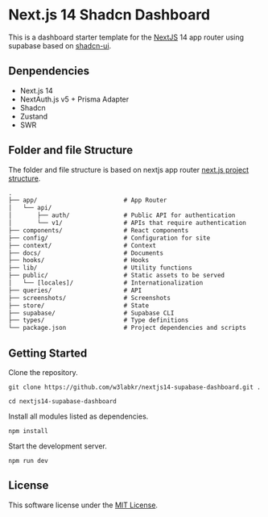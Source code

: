 # Next.js 14 Shadcn Dashboard

This is a dashboard starter template for the [NextJS](https://nextjs.org) 14 app router using supabase based on [shadcn-ui](https://ui.shadcn.com).

## Denpendencies

- Next.js 14
- NextAuth.js v5 + Prisma Adapter
- Shadcn
- Zustand
- SWR

## Folder and file Structure

The folder and file structure is based on nextjs app router [next.js project structure](https://nextjs.org/docs/getting-started/project-structure).

```txt
.
├── app/                        # App Router
│   └── api/
│       ├── auth/               # Public API for authentication
│       └── v1/                 # APIs that require authentication
├── components/                 # React components
├── config/                     # Configuration for site
├── context/                    # Context
├── docs/                       # Documents
├── hooks/                      # Hooks
├── lib/                        # Utility functions
├── public/                     # Static assets to be served
│   └── [locales]/              # Internationalization
├── queries/                    # API
├── screenshots/                # Screenshots
├── store/                      # State
├── supabase/                   # Supabase CLI
├── types/                      # Type definitions
└── package.json                # Project dependencies and scripts
```

## Getting Started

Clone the repository.

```shell
git clone https://github.com/w3labkr/nextjs14-supabase-dashboard.git .
```

```shell
cd nextjs14-supabase-dashboard
```

Install all modules listed as dependencies.

```shell
npm install
```

Start the development server.

```shell
npm run dev
```

## License

This software license under the [MIT License](LICENSE).

